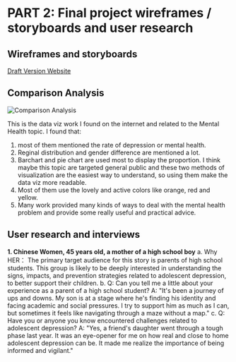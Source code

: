 # PART 2: Final project wireframes / storyboards and user research

## **Wireframes and storyboards**

[Draft Version Website](/https://preview.shorthand.com/aMtfADnlkkbZPMCB)


## **Comparison Analysis**

![Comparison Analysis](https://github.com/Qinglin0814/Data-Viz/assets/149644164/fa62da59-4992-445a-9eb4-90fe7e77a073)

This is the data viz work I found on the internet and related to the Mental Health topic. I found that:
1. most of them mentioned the rate of depression or mental health.
2. Reginal distribution and gender difference are mentioned a lot.
3. Barchart and pie chart are used most to display the proportion. I think maybe this topic are targeted general public and these two methods of visualization are the easiest way to understand, so using them make the data viz more readable.
4. Most of them use the lovely and active colors like orange, red and yellow.
5. Many work provided many kinds of ways to deal with the mental health problem and provide some really useful and practical advice.


## **User research and interviews**

**1. Chinese Women, 45 years old, a mother of a high school boy**
  a. Why HER： The primary target audience for this story is parents of high school students. This group is likely to be deeply interested in understanding the signs, impacts, and prevention strategies related to adolescent depression, to better support their children.
  b. Q: Can you tell me a little about your experience as a parent of a high school student?
     A: "It's been a journey of ups and downs. My son is at a stage where he's finding his identity and facing academic and social pressures. I try to support him as much as I can, but sometimes it feels like navigating through a maze without a map."
  c. Q: Have you or anyone you know encountered challenges related to adolescent depression?
     A: "Yes, a friend's daughter went through a tough phase last year. It was an eye-opener for me on how real and close to home adolescent depression can be. It made me realize the importance of being informed and vigilant."
     

